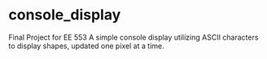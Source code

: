 # console_display
Final Project for EE 553
A simple console display utilizing ASCII characters to display shapes, updated one pixel at a time. 
